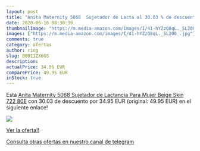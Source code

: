 ```yaml
---
layout: post
title: "Anita Maternity 5068  Sujetador de Lacta al 30.03 % de descuento"
date: 2020-06-16 08:30:39
thumbnailImage: "https://m.media-amazon.com/images/I/41-hYZzQ8qL._SL200_.jpg"
images: ["https://m.media-amazon.com/images/I/41-hYZzQ8qL._SL200_.jpg"]
comments: true
category: ofertas
author: ring
slug: B0011ZX6GS
description:
actualPrice: 34.95 EUR
comparePrice: 49.95 EUR
inStock: true
---
```


Está [Anita Maternity 5068 Sujetador de Lactancia Para Mujer Beige Skin 722 80E](https://www.amazon.com/dp/B0011ZX6GS/?tag=redken08-20) con 30.03 de descuento por 34.95 EUR (original: 49.95 EUR) en el siguiente enlace!

[![](https://m.media-amazon.com/images/I/41-hYZzQ8qL._SL200_.jpg)](https://www.amazon.com/dp/B0011ZX6GS/?tag=redken08-20)

[Ver la oferta!!](https://www.amazon.com/dp/B0011ZX6GS/?tag=redken08-20)

[Consulta otras ofertas en nuestro canal de telegram](https://t.me/s/ofertas25)

